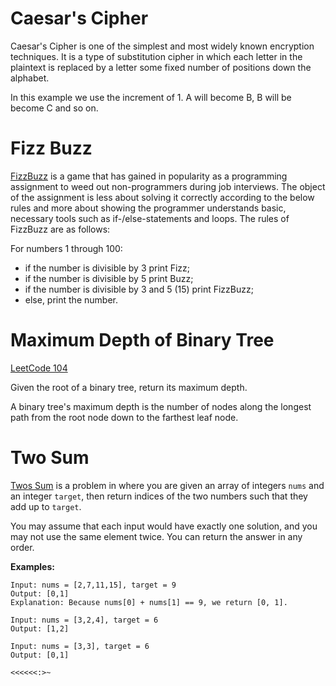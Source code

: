 # Caesar's Cipher 

Caesar's Cipher is one of the simplest and most widely known encryption techniques. It is a type of substitution cipher 
in which each letter in the plaintext is replaced by a letter some fixed number of positions down the alphabet.

In this example we use the increment of 1. A will become B, B will be become C and so on.

# Fizz Buzz

[FizzBuzz](https://leetcode.com/problems/fizz-buzz/) is a game that has gained in popularity as a programming assignment to weed out non-programmers during job 
interviews. The object of the assignment is less about solving it correctly according to the below rules and more about 
showing the programmer understands basic, necessary tools such as if-/else-statements and loops. The rules of FizzBuzz 
are as follows:

For numbers 1 through 100:

- if the number is divisible by 3 print Fizz;
- if the number is divisible by 5 print Buzz;
- if the number is divisible by 3 and 5 (15) print FizzBuzz;
- else, print the number.

# Maximum Depth of Binary Tree

[LeetCode 104](https://leetcode.com/problems/maximum-depth-of-binary-tree/description/)

Given the root of a binary tree, return its maximum depth.

A binary tree's maximum depth is the number of nodes along the longest path from the root node down to the farthest leaf node.

# Two Sum

[Twos Sum](https://leetcode.com/problems/two-sum/) is a problem in where you are given an array of integers `nums` and 
an integer `target`, then return indices 
of the two numbers such that they add up to `target`.

You may assume that each input would have exactly one solution, and you may not use the same element twice.
You can return the answer in any order.

**Examples:**

```
Input: nums = [2,7,11,15], target = 9
Output: [0,1]
Explanation: Because nums[0] + nums[1] == 9, we return [0, 1].

Input: nums = [3,2,4], target = 6
Output: [1,2]

Input: nums = [3,3], target = 6
Output: [0,1]
```

`<<<<<<:>~`
